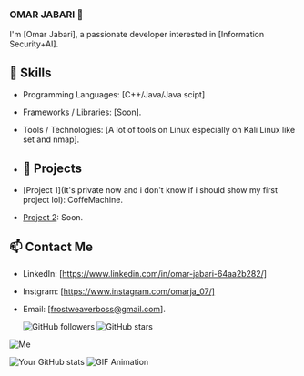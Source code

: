 ### OMAR JABARI 👋
I'm [Omar Jabari], a passionate developer interested in [Information Security+AI].
## 🔧 Skills

- Programming Languages: [C++/Java/Java scipt]
- Frameworks / Libraries: [Soon].
- Tools / Technologies: [A lot of tools on Linux especially on Kali Linux like set and nmap].
- ## 🚀 Projects

- [Project 1](It's private now and i don't know if i should show my first project lol): CoffeMachine.
- [Project 2](link-to-project2): Soon.
## 📫 Contact Me

- LinkedIn: [https://www.linkedin.com/in/omar-jabari-64aa2b282/]
- Instgram: [https://www.instagram.com/omarja_07/]
- Email: [frostweaverboss@gmail.com].
   
  ![GitHub followers](https://img.shields.io/github/followers/your-username?style=social)
![GitHub stars](https://img.shields.io/github/stars/your-username/your-repo?style=social)

![Me]([https://path-to-your-image.png](https://www.facebook.com/photo?fbid=2363030447172243&set=a.100627613412549))

![Your GitHub stats](https://github-readme-stats.vercel.app/api?username=your-username&show_icons=true)
![GIF Animation](https://media.giphy.com/media/HqWU6NTLNLzg2Qf5rH/giphy.gif)



